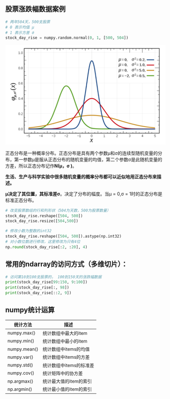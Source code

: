 ## 股票涨跌幅数据案例

```python
# 两年504天，500支股票
# 0 表示均值 μ
# 1 表示方差 σ
stock_day_rise = numpy.random.normal(0, 1, [500, 504])
```

![正态分布](assets/正态分布.png)

正态分布是一种概率分布。正态分布是具有两个参数μ和σ的连续型随机变量的分布，第一参数μ是服从正态分布的随机变量的均值，第二个参数σ是此随机变量的方差，所以正态分布记作**N(μ，σ )**。

**生活、生产与科学实验中很多随机变量的概率分布都可以近似地用正态分布来描述。**

**μ决定了其位置，其标准差σ**。决定了分布的幅度。当μ = 0,σ = 1时的正态分布是标准正态分布。

```python
# 改变股票数组的行和列形状（504为天数，500为股票数量）
stock_day_rise.reshape([504, 500])
stock_day_rise.resize([504,500])
```

```python
# 修改小数为整数的int32
stock_day_rise.reshape([504, 500]).astype(np.int32)
# 对小数位数进行修改，这里修改为只有4位
np.round(stock_day_rise[:2, :20], 4)
```



## 常用的ndarray的访问方式（多维切片）：

```python
# 访问第10到100支股票的， 100到150天的涨跌幅数据
print(stock_day_rise[99:150, 9:100])
print(stock_day_rise[:, 98])
print(stock_day_rise[::2, 9])
```



## numpy统计运算

| 统计方法     | 描述                    |
| ------------ | ----------------------- |
| numpy.max()  | 统计数组中最大的item    |
| numpy.min()  | 统计数组中最小的item    |
| numpy.mean() | 统计数组中items的均值   |
| numpy.var()  | 统计数组中items的方差   |
| numpy.std()  | 统计数组中items的标准差 |
| numpy.cov()  | 统计矩阵中的协方差      |
| np.argmax()  | 统计最大值的item的索引  |
| np.argmin()  | 统计最小值的item的索引  |



​	

​	





